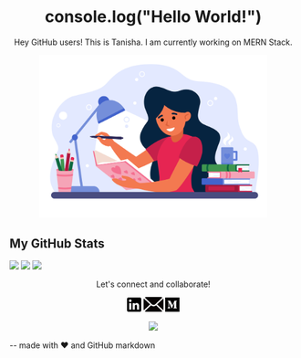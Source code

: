 <h1 align="center"> console.log("Hello World!") </h1>
<p align="center">Hey GitHub users! This is Tanisha. I am currently working on MERN Stack.</p>
<p align="center"><img src='./readme/girl.jpg' width='400'></p>


## My GitHub Stats
<img src='https://github-readme-stats.vercel.app/api?username=tanishabisht&show_icons=true&theme=onedark' width='500'>
<img src='https://github-readme-stats.vercel.app/api/top-langs/?username=tanishabisht&layout=compact&theme=onedark' width='500'>
<img src='https://github-profile-trophy.vercel.app/?username=tanishabisht&theme=onedark&row=2&column=3&margin-w=15&margin-h=15' width='500'>


<p align="center">Let's connect and collaborate!</p>
<p align="center">
  <a href="https://www.linkedin.com/in/tanisha-bisht-17542a192/" alt="Linkedin"><img src="./readme/linkedin.png" width="25"></a>  
  <a href="mailto:agamyatani@gmail.com" alt="Contact me"><img src="./readme/mail.png" width="35"></a>
  <a href="https://medium.com/@tanisha.bisht2020" alt="Contact me"><img src="./readme/medium.png" width="25"></a>
</p>
<p align="center"><img src="https://komarev.com/ghpvc/?username=tanishabisht&style=flat&color=e06c75&label=visitors"/></p>


-- made with ❤️ and GitHub markdown
